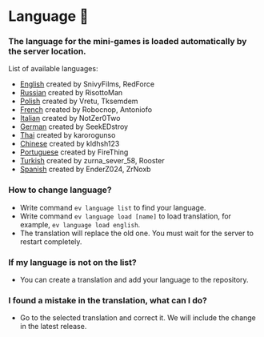 # Language :rocket:
### The language for the mini-games is loaded automatically by the server location.
List of available languages:
- [English](https://github.com/kldhsh123/AutoEvent/blob/beta14.1-mer/AutoEvent/Translations/english.yml) created by SnivyFilms, RedForce
- [Russian](https://github.com/kldhsh123/AutoEvent/blob/beta14.1-mer/AutoEvent/Translations/russian.yml) created by RisottoMan
- [Polish](https://github.com/kldhsh123/AutoEvent/blob/beta14.1-mer/AutoEvent/Translations/polish.yml) created by Vretu, Tksemdem
- [French](https://github.com/kldhsh123/AutoEvent/blob/beta14.1-mer/AutoEvent/Translations/french.yml) created by Robocnop, Antoniofo
- [Italian](https://github.com/kldhsh123/AutoEvent/blob/beta14.1-mer/AutoEvent/Translations/italian.yml) created by NotZer0Two
- [German](https://github.com/kldhsh123/AutoEvent/blob/beta14.1-mer/AutoEvent/Translations/german.yml) created by SeekEDstroy
- [Thai](https://github.com/kldhsh123/AutoEvent/blob/beta14.1-mer/AutoEvent/Translations/thai.yml) created by karorogunso
- [Chinese](https://github.com/kldhsh123/AutoEvent/blob/beta14.1-mer/AutoEvent/Translations/chinese.yml) created by kldhsh123
- [Portuguese](https://github.com/kldhsh123/AutoEvent/blob/beta14.1-mer/AutoEvent/Translations/portuguese.yml) created by FireThing
- [Turkish](https://github.com/kldhsh123/AutoEvent/blob/beta14.1-mer/AutoEvent/Translations/turkish.yml) created by zurna_sever_58, Rooster
- [Spanish](https://github.com/kldhsh123/AutoEvent/blob/beta14.1-mer/AutoEvent/Translations/spanish.yml) created by EnderZ024, ZrNoxb

### How to change language?
- Write command ``ev language list`` to find your language.
- Write command ``ev language load [name]`` to load translation, for example, ``ev language load english``.
- The translation will replace the old one. You must wait for the server to restart completely.

### If my language is not on the list?
- You can create a translation and add your language to the repository.

### I found a mistake in the translation, what can I do?
- Go to the selected translation and correct it. We will include the change in the latest release.

